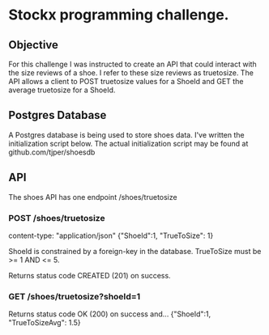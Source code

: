# Stockx programming challenge.

## Objective

For this challenge I was instructed to create an API that could interact with the size reviews of a shoe. I refer to these size reviews as truetosize. The API allows a client to POST truetosize values for a ShoeId and GET the average truetosize for a ShoeId.

## Postgres Database
A Postgres database is being used to store shoes data. I've written the initialization script below. The actual initialization script may be found at github.com/tjper/shoesdb

## API
The shoes API has one endpoint /shoes/truetosize
### POST /shoes/truetosize 
content-type: "application/json"
{"ShoeId":1, "TrueToSize": 1}

ShoeId is constrained by a foreign-key in the database.
TrueToSize must be >= 1 AND <= 5.

Returns status code CREATED (201) on success.

### GET /shoes/truetosize?shoeId=1
Returns status code OK (200) on success and...
{"ShoeId":1, "TrueToSizeAvg": 1.5}
